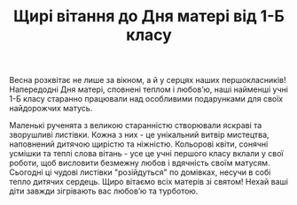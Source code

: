 ﻿---
title: Щирі вітання до Дня матері від 1-Б класу
---

Весна розквітає не лише за вікном,  а й у серцях наших першокласників!  Напередодні Дня матері,  сповнені теплом і любов’ю,  наші найменші учні 1-Б класу старанно працювали над особливими  подарунками для своїх найдорожчих матусь.

Маленькі рученята з великою старанністю створювали яскраві та зворушливі листівки. Кожна з них - це унікальний витвір мистецтва, наповнений дитячою щирістю та ніжністю. Кольорові квіти,  сонячні усмішки та теплі слова вітань - усе це учні першого  класу вклали у свої роботи,  щоб висловити безмежну любов і вдячність своїм матусям. Сьогодні ці чудові листівки "розійдуться" по домівках,  несучи в собі тепло дитячих сердець.  Щиро вітаємо всіх матерів зі святом!  Нехай ваші діти завжди зігрівають вас любов’ю та турботою.

<slideshow />

<fbvideo id="1373313457313481" />